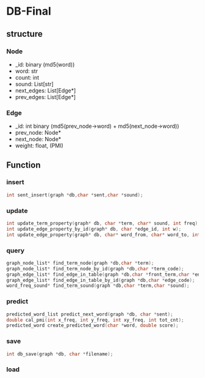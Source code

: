 # DB-Final

## structure

### Node

* _id: binary (md5(word))
* word: str
* count: int
* sound: List[str]
* next_edges: List[Edge*]
* prev_edges: List[Edge*]

### Edge

* _id: int binary (md5(prev_node->word) + md5(next_node->word))
* prev_node: Node*
* next_node: Node*
* weight: float, (PMI)
<!-- * factor -->

## Function

### insert
```c
int sent_insert(graph *db,char *sent,char *sound);
```

### update

```c
int update_term_property(graph* db, char *term, char* sound, int freq);
int update_edge_property_by_id(graph* db, char *edge_id, int w);
int update_edge_property(graph* db, char* word_from, char* word_to, int w);
```

### query

```c
graph_node_list* find_term_node(graph *db,char *term);
graph_node_list* find_term_node_by_id(graph *db,char *term_code);
graph_edge_list* find_edge_in_table(graph *db,char *front_term,char *end_term);
graph_edge_list* find_edge_in_table_by_id(graph *db,char *edge_code);
word_freq_sound* find_term_sound(graph *db,char *term,char *sound);
```
### predict

```c
predicted_word_list predict_next_word(graph *db, char *sent);
double cal_pmi(int x_freq, int y_freq, int xy_freq, int tot_cnt);
predicted_word create_predicted_word(char *word, double score);
```

### save

```c
int db_save(graph *db, char *filename);
```
### load
```c

```
